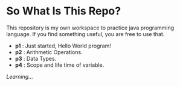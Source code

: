 # So What Is This Repo?

This repository is my own workspace to practice java programming language. If you find something useful, you are free to use that.

- **p1** : Just started, Hello World program!
- **p2** : Arithmetic Operations.
- **p3** : Data Types.
- **p4** : Scope and life time of variable.

*Learning...*